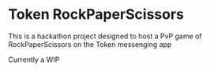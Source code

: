 # Token RockPaperScissors

This is a hackathon project designed to host a PvP game of RockPaperScissors on the Token messenging app


Currently a WIP